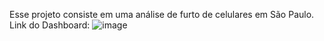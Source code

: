 Esse projeto consiste em uma análise de furto de celulares em São Paulo.
Link do Dashboard:
![image](https://github.com/user-attachments/assets/9875cd7b-2975-4086-b768-ddffe6e3b9e3)

